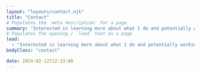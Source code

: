 ```yaml
---
layout: "layouts/contact.njk"
title: "Contact"
# Populates the `meta description` for a page
summary: "Interested in learning more about what I do and potentially working with me on your next project? Or just want to connect? Feel free to reach out using the form below."
# Populates the opening / `lead` text on a page
lead:
  - "Interested in learning more about what I do and potentially working with me on your next project? Or just want to connect? Feel free to reach out using the form below."
bodyClass: "contact"

date: 2024-02-12T12:13:00
---
```

